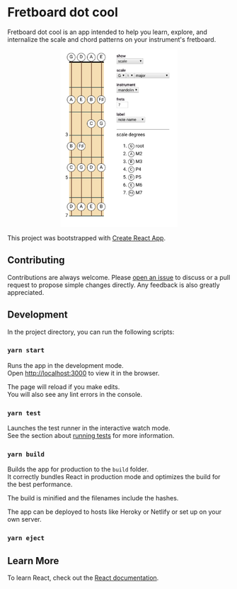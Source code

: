 # Fretboard dot cool

Fretboard dot cool is an app intended to help you learn, explore, and
internalize the scale and chord patterns on your instrument's fretboard.

<p align="center">
  <img alt="App screenshot" src="/screenshot.png?raw=true" height="400"/>
</p>


This project was bootstrapped with [Create React App](https://github.com/facebook/create-react-app).

## Contributing

Contributions are always welcome. Please [open an issue](https://github.com/uhoh-itsmaciek/fretboard.cool/issues/new)
to discuss or a pull request to propose simple changes directly. Any feedback is also
greatly appreciated.

## Development

In the project directory, you can run the following scripts:

### `yarn start`

Runs the app in the development mode.<br />
Open [http://localhost:3000](http://localhost:3000) to view it in the browser.

The page will reload if you make edits.<br />
You will also see any lint errors in the console.

### `yarn test`

Launches the test runner in the interactive watch mode.<br />
See the section about [running tests](https://facebook.github.io/create-react-app/docs/running-tests) for more information.

### `yarn build`

Builds the app for production to the `build` folder.<br />
It correctly bundles React in production mode and optimizes the build for the best performance.

The build is minified and the filenames include the hashes.<br />

The app can be deployed to hosts like Heroky or Netlify or set up on your own server.

### `yarn eject`


## Learn More

To learn React, check out the [React documentation](https://reactjs.org/).
